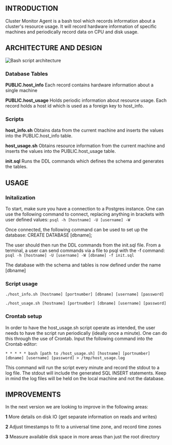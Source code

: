 ## INTRODUCTION
Cluster Monitor Agent is a bash tool which records information about 
a cluster's resource usage.  It will record hardware information of
specific machines and periodically record data on CPU and disk usage.

## ARCHITECTURE AND DESIGN
![](https://lh3.googleusercontent.com/_BW4ZtT8AIaXFeh8gN8IpZDdh8O54aj9eS-TNBjYb1msKInpLAtOO1F8aKeceeMbD9vN1wY0lg0 "Bash script architecture")
### Database Tables
**PUBLIC.host_info**
Each record contains hardware information about a single machine

**PUBLIC.host_usage**
Holds periodic information about resource usage.  Each 
record holds a host id which is used as a foreign key to host_info.

### Scripts
**host_info.sh**
Obtains data from the current machine and inserts the values
into the PUBLIC.host_info table.

**host_usage.sh**
Obtains resource information from the current machine and 
inserts the values into the PUBLIC.host_usage table.

**init.sql** Runs the DDL commands which defines the schema and generates the tables.

## USAGE
### Initalization
To start, make sure you have a connection to a Postgres instance.  One can use
the following command to connect, replacing anything in brackets with user
defined values:
`psql -h [hostname] -U [username] -W`

Once connected, the following command can be used to set up the database:
CREATE DATABASE [dbname];

The user should then run the DDL commands from the init.sql file.  From a
terminal, a user can send commands via a file to psql with the -f command:
`psql -h [hostname] -U [username] -W [dbname] -f init.sql`

The database with the schema and tables is now defined under the name [dbname]

### Script usage
`./host_info.sh [hostname] [portnumber] [dbname] [username] [password]`

`./host_usage.sh [hostname] [portnumber] [dbname] [username] [password]`

### Crontab setup
In order to have the host_usage.sh script operate as intended, the user needs
to have the script run periodically (ideally once a minute).  One can do this
through the use of Crontab.  Input the following command into the Crontab
editor:

`* * * * * bash [path to /host_usage.sh] [hostname] [portnumber] [dbname] [username] [password] > /tmp/host_usage.log`

This command will run the script every minute and record the stdout to a log
file.  The stdout will include the generated SQL INSERT statements.  Keep in
mind the log files will be held on the local machine and not the database.

## IMPROVEMENTS
In the next version we are looking to improve in the following areas:

**1** More details on disk IO (get separate information on reads and writes)

**2** Adjust timestamps to fit to a universal time zone, and record time zones

**3** Measure available disk space in more areas than just the root directory
